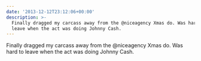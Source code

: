 ```yaml
---
date: '2013-12-12T23:12:06+00:00'
description: >-
  Finally dragged my carcass away from the @niceagency Xmas do. Was hard to
  leave when the act was doing Johnny Cash.
---
```

Finally dragged my carcass away from the @niceagency Xmas do. Was hard to leave when the act was doing Johnny Cash.
